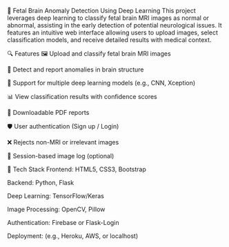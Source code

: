 🧠 Fetal Brain Anomaly Detection Using Deep Learning
This project leverages deep learning to classify fetal brain MRI images as normal or abnormal, assisting in the early detection of potential neurological issues. It features an intuitive web interface allowing users to upload images, select classification models, and receive detailed results with medical context.

🔍 Features
🖼️ Upload and classify fetal brain MRI images

🧠 Detect and report anomalies in brain structure

🧪 Support for multiple deep learning models (e.g., CNN, Xception)

📊 View classification results with confidence scores

📁 Downloadable PDF reports

🛡️ User authentication (Sign up / Login)

❌ Rejects non-MRI or irrelevant images

📂 Session-based image log (optional)

🧰 Tech Stack
Frontend: HTML5, CSS3, Bootstrap

Backend: Python, Flask

Deep Learning: TensorFlow/Keras

Image Processing: OpenCV, Pillow

Authentication: Firebase or Flask-Login

Deployment: (e.g., Heroku, AWS, or localhost)
